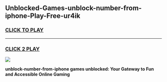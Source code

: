
## Unblocked-Games-unblock-number-from-iphone-Play-Free-ur4ik
<h3>
<a href="https://premium76.site?title=unblock-number-from-iphone&ref=23A">CLICK TO PLAY</a></h3>
<hr>

<h3>
<a href="https://premium76.site?title=unblock-number-from-iphone&ref=23A">CLICK 2 PLAY</a>
  
</h3>

<a href="https://premium76.site?title=unblock-number-from-iphone&ref=23A"><img src="https://clearcache.store/games.png"></a>


**unblock-number-from-iphone games unblocked: Your Gateway to Fun and Accessible Online Gaming**
